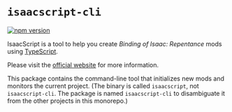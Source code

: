 # `isaacscript-cli`

[![npm version](https://img.shields.io/npm/v/isaacscript.svg)](https://www.npmjs.com/package/isaacscript)

IsaacScript is a tool to help you create _Binding of Isaac: Repentance_ mods using [TypeScript](https://www.typescriptlang.org/).

Please visit the [official website](https://isaacscript.github.io/) for more information.

This package contains the command-line tool that initializes new mods and monitors the current project. (The binary is called `isaacscript`, not `isaacscript-cli`. The package is named `isaacscript-cli` to disambiguate it from the other projects in this monorepo.)

